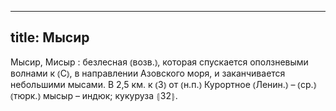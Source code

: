 
---
title: Мысир
---
Мысир, Мисыр
: безлесная ⦅возв.⦆, которая спускается оползневыми волнами к ⦅С⦆, в направлении Азовского моря, и заканчивается небольшими мысами. В 2,5 км. к ⦅З⦆ от ⦅н.п.⦆ Курортное ⦅Ленин.⦆ – ⦅ср.⦆ ⦅тюрк.⦆ мысыр – индюк; кукуруза ⦃З2⦄.
